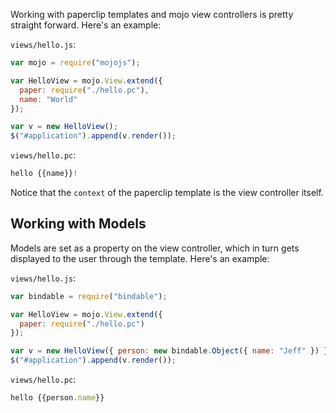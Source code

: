 Working with paperclip templates and mojo view controllers is pretty straight forward. Here's an example:


`views/hello.js`:

```javascript
var mojo = require("mojojs");

var HelloView = mojo.View.extend({
  paper: require("./hello.pc"),
  name: "World"
});

var v = new HelloView();
$("#application").append(v.render());
```

`views/hello.pc`:

```javascript
hello {{name}}!
```

Notice that the `context` of the paperclip template is the view controller itself. 

## Working with Models

Models are set as a property on the view controller, which in turn gets displayed to the user through the template. Here's an example:


`views/hello.js`:

```javascript
var bindable = require("bindable");

var HelloView = mojo.View.extend({
  paper: require("./hello.pc")
});

var v = new HelloView({ person: new bindable.Object({ name: "Jeff" }) });
$("#application").append(v.render());
```

`views/hello.pc`:

```javascript
hello {{person.name}}
```

## 